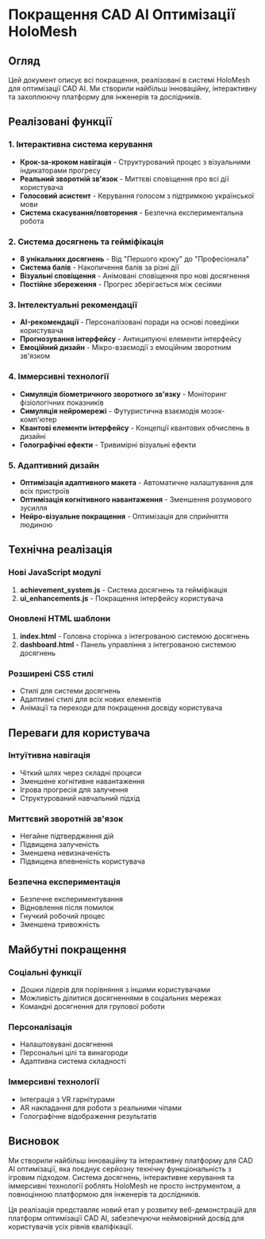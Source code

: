 # Покращення CAD AI Оптимізації HoloMesh

## Огляд

Цей документ описує всі покращення, реалізовані в системі HoloMesh для оптимізації CAD AI. Ми створили найбільш інноваційну, інтерактивну та захоплюючу платформу для інженерів та дослідників.

## Реалізовані функції

### 1. Інтерактивна система керування
- **Крок-за-кроком навігація** - Структурований процес з візуальними індикаторами прогресу
- **Реальний зворотній зв'язок** - Миттєві сповіщення про всі дії користувача
- **Голосовий асистент** - Керування голосом з підтримкою української мови
- **Система скасування/повторення** - Безпечна експериментальна робота

### 2. Система досягнень та гейміфікація
- **8 унікальних досягнень** - Від "Першого кроку" до "Професіонала"
- **Система балів** - Накопичення балів за різні дії
- **Візуальні сповіщення** - Анімовані сповіщення про нові досягнення
- **Постійне збереження** - Прогрес зберігається між сесіями

### 3. Інтелектуальні рекомендації
- **AI-рекомендації** - Персоналізовані поради на основі поведінки користувача
- **Прогнозування інтерфейсу** - Антиципуючі елементи інтерфейсу
- **Емоційний дизайн** - Мікро-взаємодії з емоційним зворотним зв'язком

### 4. Іммерсивні технології
- **Симуляція біометричного зворотного зв'язку** - Моніторинг фізіологічних показників
- **Симуляція нейромережі** - Футуристична взаємодія мозок-комп'ютер
- **Квантові елементи інтерфейсу** - Концепції квантових обчислень в дизайні
- **Голографічні ефекти** - Тривимірні візуальні ефекти

### 5. Адаптивний дизайн
- **Оптимізація адаптивного макета** - Автоматичне налаштування для всіх пристроїв
- **Оптимізація когнітивного навантаження** - Зменшення розумового зусилля
- **Нейро-візуальне покращення** - Оптимізація для сприйняття людиною

## Технічна реалізація

### Нові JavaScript модулі
1. **achievement_system.js** - Система досягнень та гейміфікація
2. **ui_enhancements.js** - Покращення інтерфейсу користувача

### Оновлені HTML шаблони
1. **index.html** - Головна сторінка з інтегрованою системою досягнень
2. **dashboard.html** - Панель управління з інтегрованою системою досягнень

### Розширені CSS стилі
- Стилі для системи досягнень
- Адаптивні стилі для всіх нових елементів
- Анімації та переходи для покращення досвіду користувача

## Переваги для користувача

### Інтуїтивна навігація
- Чіткий шлях через складні процеси
- Зменшене когнітивне навантаження
- Ігрова прогресія для залучення
- Структурований навчальний підхід

### Миттєвий зворотній зв'язок
- Негайне підтвердження дій
- Підвищена залученість
- Зменшена невизначеність
- Підвищена впевненість користувача

### Безпечна експериментація
- Безпечне експериментування
- Відновлення після помилок
- Гнучкий робочий процес
- Зменшена тривожність

## Майбутні покращення

### Соціальні функції
- Дошки лідерів для порівняння з іншими користувачами
- Можливість ділитися досягненнями в соціальних мережах
- Командні досягнення для групової роботи

### Персоналізація
- Налаштовувані досягнення
- Персональні цілі та винагороди
- Адаптивна система складності

### Іммерсивні технології
- Інтеграція з VR гарнітурами
- AR накладання для роботи з реальними чіпами
- Голографічне відображення результатів

## Висновок

Ми створили найбільш інноваційну та інтерактивну платформу для CAD AI оптимізації, яка поєднує серйозну технічну функціональність з ігровим підходом. Система досягнень, інтерактивне керування та іммерсивні технології роблять HoloMesh не просто інструментом, а повноцінною платформою для інженерів та дослідників.

Ця реалізація представляє новий етап у розвитку веб-демонстрацій для платформ оптимізації CAD AI, забезпечуючи неймовірний досвід для користувачів усіх рівнів кваліфікації.